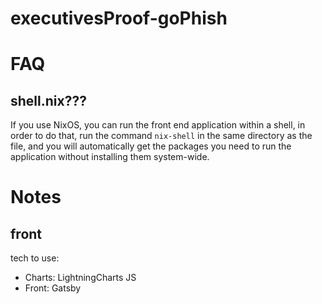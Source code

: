# executivesProof-goPhish
# FAQ
## shell.nix???
If you use NixOS, you can run the front end application within a shell, in order to do that, run the command `nix-shell` in the same directory as the file, and you will automatically get the packages you need to run the application without installing them system-wide.
# Notes
## front
tech to use:
* Charts: LightningCharts JS
* Front: Gatsby
